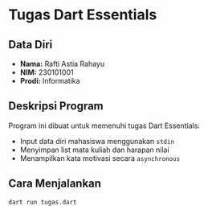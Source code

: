 # Tugas Dart Essentials

## Data Diri
- **Nama:** Rafti Astia Rahayu  
- **NIM:** 230101001  
- **Prodi:** Informatika  

## Deskripsi Program
Program ini dibuat untuk memenuhi tugas Dart Essentials:
- Input data diri mahasiswa menggunakan `stdin`
- Menyimpan list mata kuliah dan harapan nilai
- Menampilkan kata motivasi secara `asynchronous`

## Cara Menjalankan
```bash
dart run tugas.dart

